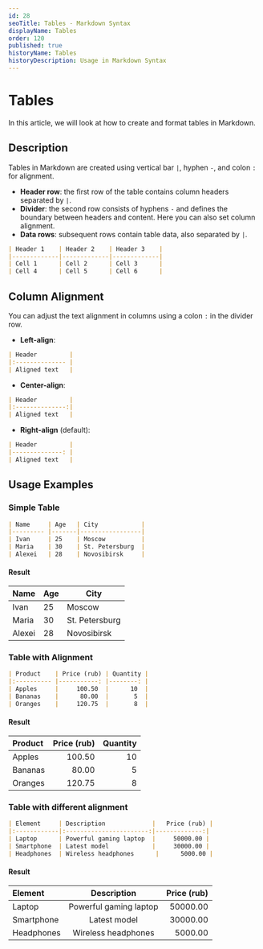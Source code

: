 ```yaml
---
id: 28
seoTitle: Tables - Markdown Syntax
displayName: Tables
order: 120
published: true
historyName: Tables
historyDescription: Usage in Markdown Syntax
---
```


# Tables
In this article, we will look at how to create and format tables in Markdown.


## Description
Tables in Markdown are created using vertical bar `|`, hyphen `-`, and colon `:` for alignment.
- **Header row**: the first row of the table contains column headers separated by `|`.
- **Divider**: the second row consists of hyphens `-` and defines the boundary between headers and content. Here you can also set column alignment.
- **Data rows**: subsequent rows contain table data, also separated by `|`.

```markdown
| Header 1    | Header 2    | Header 3    |
|-------------|-------------|-------------|
| Cell 1      | Cell 2      | Cell 3      |
| Cell 4      | Cell 5      | Cell 6      |
```


## Column Alignment

You can adjust the text alignment in columns using a colon `:` in the divider row.

- **Left-align**:
```markdown
| Header         |
|:-------------- |
| Aligned text   |
```

- **Center-align**:
```markdown
| Header         |
|:--------------:|
| Aligned text   |
```

- **Right-align** (default):
```markdown
| Header         |
|--------------: |
| Aligned text   |
```

## Usage Examples

### Simple Table

```markdown
| Name     | Age   | City            |
|--------- |-------|-----------------|
| Ivan     | 25    | Moscow          |
| Maria    | 30    | St. Petersburg  |
| Alexei   | 28    | Novosibirsk     |
```
#### Result

| Name     | Age   | City            |
|--------- |-------|-----------------|
| Ivan     | 25    | Moscow          |
| Maria    | 30    | St. Petersburg  |
| Alexei   | 28    | Novosibirsk     |


### Table with Alignment

```markdown
| Product    | Price (rub) | Quantity |
|:---------- |-----------: |--------: |
| Apples     |     100.50  |      10  |
| Bananas    |      80.00  |       5  |
| Oranges    |     120.75  |       8  |
```

#### Result

| Product     | Price (rub) | Quantity |
|:------------|------------:|---------:|
| Apples      |      100.50 |       10 |
| Bananas     |       80.00 |        5 |
| Oranges     |      120.75 |        8 |


### Table with different alignment

```markdown
| Element     | Description             |   Price (rub) |
|:------------|:-----------------------:|-------------:|
| Laptop      | Powerful gaming laptop  |     50000.00 |
| Smartphone  | Latest model            |     30000.00 |
| Headphones  | Wireless headphones      |      5000.00 |
```
#### Result

| Element     |         Description       |   Price (rub) |
|:------------|:-----------------------:|-------------:|
| Laptop      |  Powerful gaming laptop  |     50000.00 |
| Smartphone  |     Latest model         |     30000.00 |
| Headphones  |  Wireless headphones      |      5000.00 |

